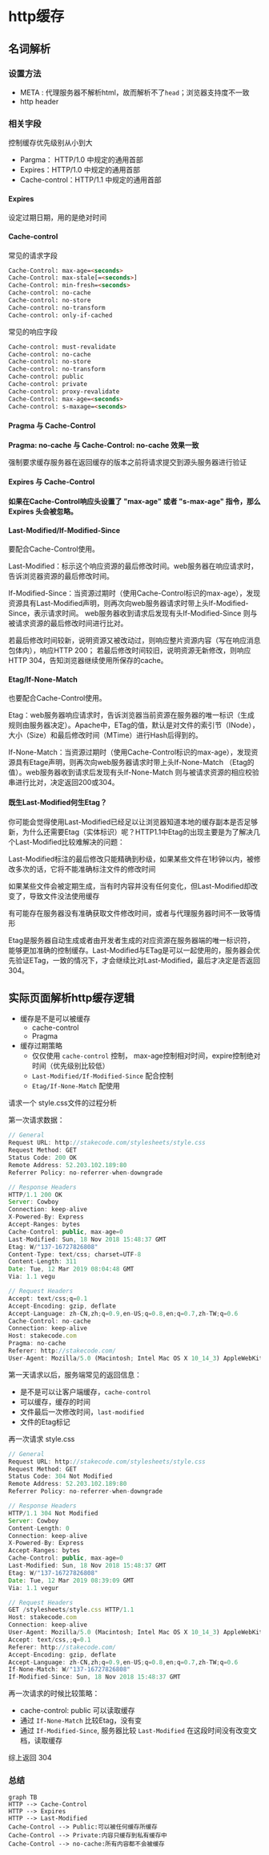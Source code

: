 # http缓存

## 名词解析

### 设置方法

+ META : 代理服务器不解析html，故而解析不了`head`；浏览器支持度不一致
+ http header


### 相关字段

控制缓存优先级别从小到大

+ Pargma： HTTP/1.0 中规定的通用首部
+ Expires：HTTP/1.0 中规定的通用首部
+ Cache-control：HTTP/1.1 中规定的通用首部

#### Expires

设定过期日期，用的是绝对时间

#### Cache-control

常见的请求字段

```html
Cache-Control: max-age=<seconds>
Cache-Control: max-stale[=<seconds>]
Cache-Control: min-fresh=<seconds>
Cache-control: no-cache 
Cache-control: no-store
Cache-control: no-transform
Cache-control: only-if-cached
```

常见的响应字段

```html
Cache-control: must-revalidate
Cache-control: no-cache
Cache-control: no-store
Cache-control: no-transform
Cache-control: public
Cache-control: private
Cache-control: proxy-revalidate
Cache-Control: max-age=<seconds>
Cache-control: s-maxage=<seconds>
```

#### Pragma 与 Cache-Control

**Pragma: no-cache 与 Cache-Control: no-cache 效果一致**

强制要求缓存服务器在返回缓存的版本之前将请求提交到源头服务器进行验证

#### Expires 与 Cache-Control

**如果在Cache-Control响应头设置了 "max-age" 或者 "s-max-age" 指令，那么 Expires 头会被忽略。**


#### Last-Modified/If-Modified-Since

要配合Cache-Control使用。

Last-Modified：标示这个响应资源的最后修改时间。web服务器在响应请求时，告诉浏览器资源的最后修改时间。

If-Modified-Since：当资源过期时（使用Cache-Control标识的max-age），发现资源具有Last-Modified声明，则再次向web服务器请求时带上头If-Modified-Since，表示请求时间。
web服务器收到请求后发现有头If-Modified-Since 则与被请求资源的最后修改时间进行比对。

若最后修改时间较新，说明资源又被改动过，则响应整片资源内容（写在响应消息包体内），响应HTTP 200；
若最后修改时间较旧，说明资源无新修改，则响应HTTP 304，告知浏览器继续使用所保存的cache。

 

#### Etag/If-None-Match

也要配合Cache-Control使用。

Etag：web服务器响应请求时，告诉浏览器当前资源在服务器的唯一标识（生成规则由服务器决定）。Apache中，ETag的值，默认是对文件的索引节（INode），大小（Size）和最后修改时间（MTime）进行Hash后得到的。

If-None-Match：当资源过期时（使用Cache-Control标识的max-age），发现资源具有Etage声明，则再次向web服务器请求时带上头If-None-Match （Etag的值）。web服务器收到请求后发现有头If-None-Match 则与被请求资源的相应校验串进行比对，决定返回200或304。

 

#### 既生Last-Modified何生Etag？

你可能会觉得使用Last-Modified已经足以让浏览器知道本地的缓存副本是否足够新，为什么还需要Etag（实体标识）呢？HTTP1.1中Etag的出现主要是为了解决几个Last-Modified比较难解决的问题：

Last-Modified标注的最后修改只能精确到秒级，如果某些文件在1秒钟以内，被修改多次的话，它将不能准确标注文件的修改时间

如果某些文件会被定期生成，当有时内容并没有任何变化，但Last-Modified却改变了，导致文件没法使用缓存

有可能存在服务器没有准确获取文件修改时间，或者与代理服务器时间不一致等情形

Etag是服务器自动生成或者由开发者生成的对应资源在服务器端的唯一标识符，能够更加准确的控制缓存。Last-Modified与ETag是可以一起使用的，服务器会优先验证ETag，一致的情况下，才会继续比对Last-Modified，最后才决定是否返回304。




## 实际页面解析http缓存逻辑

+ 缓存是不是可以被缓存
    - cache-control
    - Pragma
+ 缓存过期策略
    - 仅仅使用 `cache-control` 控制， max-age控制相对时间，expire控制绝对时间（优先级别比较低）
    - `Last-Modified/If-Modified-Since` 配合控制
    - `Etag/If-None-Match` 配使用


请求一个 style.css文件的过程分析

第一次请求数据：
```js
// General
Request URL: http://stakecode.com/stylesheets/style.css
Request Method: GET
Status Code: 200 OK
Remote Address: 52.203.102.189:80
Referrer Policy: no-referrer-when-downgrade

// Response Headers
HTTP/1.1 200 OK
Server: Cowboy
Connection: keep-alive
X-Powered-By: Express
Accept-Ranges: bytes
Cache-Control: public, max-age=0
Last-Modified: Sun, 18 Nov 2018 15:48:37 GMT
Etag: W/"137-16727826808"
Content-Type: text/css; charset=UTF-8
Content-Length: 311
Date: Tue, 12 Mar 2019 08:04:48 GMT
Via: 1.1 vegu

// Request Headers
Accept: text/css;q=0.1
Accept-Encoding: gzip, deflate
Accept-Language: zh-CN,zh;q=0.9,en-US;q=0.8,en;q=0.7,zh-TW;q=0.6
Cache-Control: no-cache
Connection: keep-alive
Host: stakecode.com
Pragma: no-cache
Referer: http://stakecode.com/
User-Agent: Mozilla/5.0 (Macintosh; Intel Mac OS X 10_14_3) AppleWebKit/537.36 (KHTML, like Gecko) Chrome/75.0.3730.0 Safari/537.36

```

第一天请求以后，服务端常见的返回信息：

+ 是不是可以让客户端缓存，`cache-control`
+ 可以缓存，缓存的时间
+ 文件最后一次修改时间，`last-modified`
+ 文件的Etag标记


再一次请求 style.css

```js
// General
Request URL: http://stakecode.com/stylesheets/style.css
Request Method: GET
Status Code: 304 Not Modified
Remote Address: 52.203.102.189:80
Referrer Policy: no-referrer-when-downgrade

// Response Headers
HTTP/1.1 304 Not Modified
Server: Cowboy
Content-Length: 0
Connection: keep-alive
X-Powered-By: Express
Accept-Ranges: bytes
Cache-Control: public, max-age=0
Last-Modified: Sun, 18 Nov 2018 15:48:37 GMT
Etag: W/"137-16727826808"
Date: Tue, 12 Mar 2019 08:39:09 GMT
Via: 1.1 vegur

// Request Headers
GET /stylesheets/style.css HTTP/1.1
Host: stakecode.com
Connection: keep-alive
User-Agent: Mozilla/5.0 (Macintosh; Intel Mac OS X 10_14_3) AppleWebKit/537.36 (KHTML, like Gecko) Chrome/75.0.3730.0 Safari/537.36
Accept: text/css,;q=0.1
Referer: http://stakecode.com/
Accept-Encoding: gzip, deflate
Accept-Language: zh-CN,zh;q=0.9,en-US;q=0.8,en;q=0.7,zh-TW;q=0.6
If-None-Match: W/"137-16727826808"
If-Modified-Since: Sun, 18 Nov 2018 15:48:37 GMT

```

再一次请求的时候比较策略：

+ cache-control: public 可以读取缓存
+ 通过 `If-None-Match` 比较Etag，没有变
+ 通过 `If-Modified-Since`, 服务器比较 `Last-Modified` 在这段时间没有改变文档，读取缓存

综上返回 304

### 总结

```
graph TB
HTTP --> Cache-Control
HTTP --> Expires
HTTP --> Last-Modified
Cache-Control --> Public:可以被任何缓存所缓存
Cache-Control --> Private:内容只缓存到私有缓存中
Cache-Control --> no-cache:所有内容都不会被缓存

```
